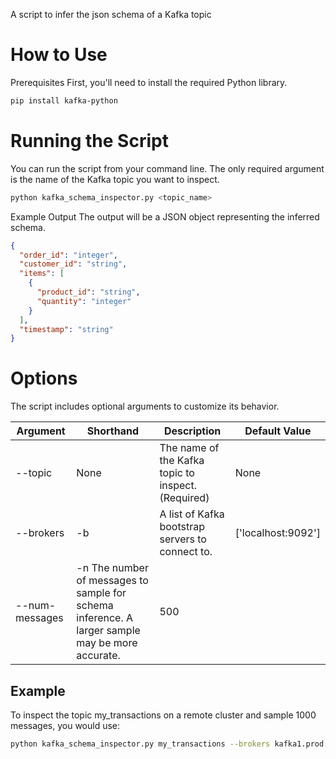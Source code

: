
A script to infer the json schema of a Kafka topic

# How to Use

Prerequisites
First, you'll need to install the required Python library.

```Bash
pip install kafka-python
```

# Running the Script
You can run the script from your command line. The only required argument is the name of the Kafka topic you want to inspect.

```Bash
python kafka_schema_inspector.py <topic_name>
```

Example Output
The output will be a JSON object representing the inferred schema.

```JSON
{
  "order_id": "integer",
  "customer_id": "string",
  "items": [
    {
      "product_id": "string",
      "quantity": "integer"
    }
  ],
  "timestamp": "string"
}
```

# Options

The script includes optional arguments to customize its behavior.

| Argument | Shorthand | Description | Default Value | 
| ---------| --------- | ------------| --------------| 
| --topic  |	None |	The name of the Kafka topic to inspect. (Required) |	None | 
| --brokers	| -b |	A list of Kafka bootstrap servers to connect to. |	['localhost:9092'] | 
| --num-messages | -n	The number of messages to sample for schema inference. A larger sample may be more accurate. | 	500| 

## Example
To inspect the topic my_transactions on a remote cluster and sample 1000 messages, you would use:

```Bash
python kafka_schema_inspector.py my_transactions --brokers kafka1.prod:9092 kafka2.prod:9092 -n 1000
```